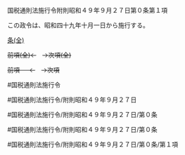国税通則法施行令附則昭和４９年９月２７日第０条第１項

この政令は、昭和四十九年十月一日から施行する。

[条(全)](国税通則法施行＿令附則昭和４９年９月２７日第０条_.md)

~~前項(全)←~~　~~→次項(全)~~

~~前項 　 ←~~　~~→次項~~



#国税通則法施行令

#国税通則法施行令/附則昭和４９年９月２７日

#国税通則法施行令/附則昭和４９年９月２７日/第０条

#国税通則法施行令/附則昭和４９年９月２７日/第０条

#国税通則法施行令/附則昭和４９年９月２７日/第０条/第１項

